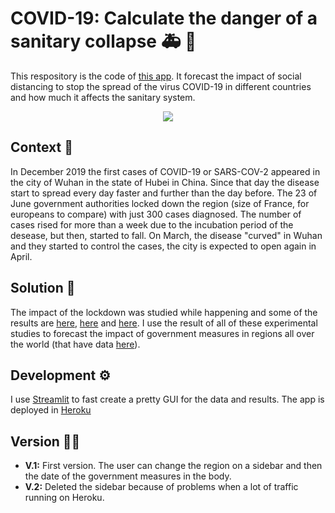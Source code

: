# COVID-19: Calculate the danger of a sanitary collapse :ambulance: :hospital:
This respository is the code of [this app](https://covid-forecasting.herokuapp.com/). It forecast the impact of social distancing to stop the spread of the virus COVID-19 in different countries and how much it affects the sanitary system.

<p align="center"> 
<img src="gif-covid.gif">
</p>

## Context 🦠
In December 2019 the first cases of COVID-19 or SARS-COV-2 appeared in the city of Wuhan in the state of Hubei in China. Since that day the disease start to spread every day faster and further than the day before. The 23 of June government authorities locked down the region (size of France, for europeans to compare) with just 300 cases diagnosed. The number of cases rised for more than a week due to the incubation period of the desease, but then, started to fall. On March, the disease "curved" in Wuhan and they started to control the cases, the city is expected to open again in April.

## Solution :microscope:
The impact of the lockdown was studied while happening and some of the results are [here](https://jamanetwork.com/journals/jama/fullarticle/2762130), [here](https://www.nature.com/articles/s41421-020-0148-0) and [here](https://github.com/midas-network/COVID-19). I use the result of all of these experimental studies to forecast the impact of government measures in regions all over the world (that have data [here](https://github.com/CSSEGISandData/COVID-19)).

## Development :gear:
I use [Streamlit](https://www.streamlit.io/) to fast create a pretty GUI for the data and results. The app is deployed in [Heroku](https://www.heroku.com/)

## Version 👩‍💻
- **V.1:** First version. The user can change the region on a sidebar and then the date of the government measures in the body.
- **V.2:** Deleted the sidebar because of problems when a lot of traffic running on Heroku.

